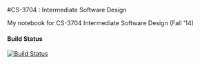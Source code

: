 #CS-3704 : Intermediate Software Design

My notebook for CS-3704 Intermediate Software Design (Fall '14)

#### Build Status
[![Build Status](https://www.gitbook.io/button/status/book/rconnors/intermediate-software-design-notebook)](https://www.gitbook.io/book/rconnors/intermediate-software-design-notebook/activity)

